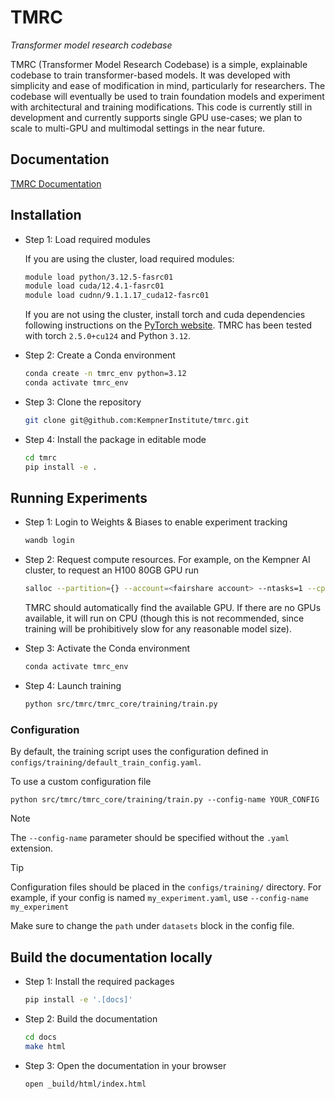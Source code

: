 # TMRC

_Transformer model research codebase_

TMRC (Transformer Model Research Codebase) is a simple, explainable codebase to train transformer-based models. It was developed with simplicity and ease of modification in mind, particularly for researchers. The codebase will eventually be used to train foundation models and experiment with architectural and training modifications.  This code is currently still in development and currently supports single GPU use-cases; we plan to scale to multi-GPU and multimodal settings in the near future.

## Documentation
[TMRC Documentation](https://symmetrical-couscous-g63ee4k.pages.github.io/)


## Installation

- Step 1: Load required modules

  If you are using the cluster, load required modules:

  ```bash
  module load python/3.12.5-fasrc01
  module load cuda/12.4.1-fasrc01
  module load cudnn/9.1.1.17_cuda12-fasrc01 
  ```

  If you are not using the cluster, install torch and cuda dependencies following instructions on the [PyTorch website](https://pytorch.org). TMRC has been tested with torch `2.5.0+cu124` and Python `3.12`.

- Step 2: Create a Conda environment

  ```bash
  conda create -n tmrc_env python=3.12
  conda activate tmrc_env
  ```

- Step 3: Clone the repository

  ```bash
  git clone git@github.com:KempnerInstitute/tmrc.git
  ```

- Step 4: Install the package in editable mode

  ```bash
  cd tmrc
  pip install -e .
  ```

## Running Experiments

- Step 1: Login to Weights & Biases to enable experiment tracking

  ```bash
  wandb login
  ```

- Step 2: Request compute resources. For example, on the Kempner AI cluster, to request an H100 80GB GPU run

  ```bash
  salloc --partition={} --account=<fairshare account> --ntasks=1 --cpus-per-task=24 --mem=375G --gres=gpu:1  --time=00-07:00:00
  ```

  TMRC should automatically find the available GPU.  If there are no GPUs available, it will run on CPU (though this is not recommended, since training will be prohibitively slow for any reasonable model size).

- Step 3: Activate the Conda environment

  ```bash
  conda activate tmrc_env
  ```

- Step 4: Launch training

  ```bash
  python src/tmrc/tmrc_core/training/train.py
  ```

### Configuration

By default, the training script uses the configuration defined in `configs/training/default_train_config.yaml`. 

To use a custom configuration file

    python src/tmrc/tmrc_core/training/train.py --config-name YOUR_CONFIG

> [!NOTE]
> The `--config-name` parameter should be specified without the `.yaml` extension.

> [!TIP]
> Configuration files should be placed in the `configs/training/` directory. For example, if your config is named `my_experiment.yaml`, use `--config-name my_experiment`

Make sure to change the `path` under `datasets` block in the config file. 

## Build the documentation locally

- Step 1: Install the required packages
  ```bash
  pip install -e '.[docs]'
  ```

- Step 2: Build the documentation
  ```bash
  cd docs
  make html
  ```

- Step 3: Open the documentation in your browser
  ```bash
  open _build/html/index.html
    ```